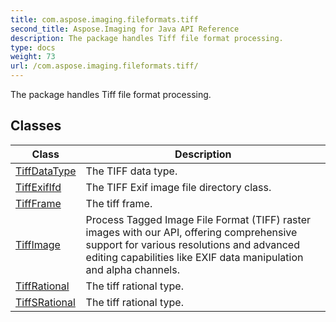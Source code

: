 ```yaml
---
title: com.aspose.imaging.fileformats.tiff
second_title: Aspose.Imaging for Java API Reference
description: The package handles Tiff file format processing.
type: docs
weight: 73
url: /com.aspose.imaging.fileformats.tiff/
---
```


The package handles Tiff file format processing.


## Classes

| Class | Description |
| --- | --- |
| [TiffDataType](../com.aspose.imaging.fileformats.tiff/tiffdatatype) | The TIFF data type. |
| [TiffExifIfd](../com.aspose.imaging.fileformats.tiff/tiffexififd) | The TIFF Exif image file directory class. |
| [TiffFrame](../com.aspose.imaging.fileformats.tiff/tiffframe) | The tiff frame. |
| [TiffImage](../com.aspose.imaging.fileformats.tiff/tiffimage) | Process Tagged Image File Format (TIFF) raster images with our API, offering comprehensive support for various resolutions and advanced editing capabilities like EXIF data manipulation and alpha channels. |
| [TiffRational](../com.aspose.imaging.fileformats.tiff/tiffrational) | The tiff rational type. |
| [TiffSRational](../com.aspose.imaging.fileformats.tiff/tiffsrational) | The tiff rational type. |
